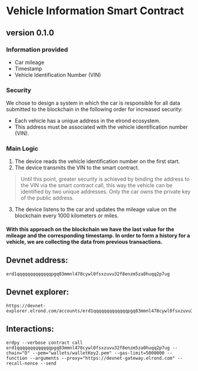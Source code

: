 # Vehicle Information Smart Contract
## version 0.1.0

###  Information provided
- Car mileage
- Timestamp
- Vehicle Identification Number (VIN)

### Security 
We chose to design a system in which the car is responsible for all data submitted to the blockchain in the following order for increased security:
- Each vehicle has a unique address in the elrond ecosystem.
- This address must be associated with the vehicle identification number (VIN).

### Main Logic
1. The device reads the vehicle identification number on the first start.
2. The device transmits the VIN to the smart contract.
>Until this point, greater security is achieved by binding the address to the VIN via the smart contract call, this way the vehicle can be identified by two unique addresses. Only the car owns the private key of the public address.
3. The device listens to the car and updates the mileage value on the blockchain every 1000 kilometers or miles.


#### With this approach on the blockchain we have the last value for the mileage and the corresponding timestamp. In order to form a history for a vehicle, we are collecting the data from previous transactions.


## Devnet address:

```
erd1qqqqqqqqqqqqqpgq83mmnl478cywl0fsxzuvu32f8enzm5za0huqq2p7ug
````
## Devnet explorer:
```
https://devnet-explorer.elrond.com/accounts/erd1qqqqqqqqqqqqqpgq83mmnl478cywl0fsxzuvu32f8enzm5za0huqq2p7ug
```

## Interactions:
```
erdpy --verbose contract call erd1qqqqqqqqqqqqqpgq83mmnl478cywl0fsxzuvu32f8enzm5za0huqq2p7ug --chain="D" --pem="wallets/walletKey2.pem" --gas-limit=5000000 --function --arguments --proxy="https://devnet-gateway.elrond.com" --recall-nonce --send

```
